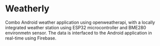# Weatherly
Combo Android weather application using openweatherapi, with a locally integrated weather station using ESP32 microcontroller and BME280 environmetn sensor. The data is interfaced to the Android application in real-time using Firebase.
